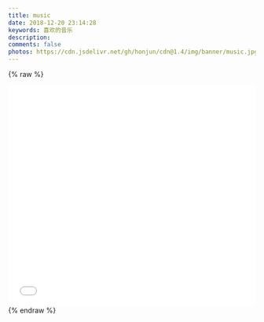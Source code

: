 ```yaml
---
title: music
date: 2018-12-20 23:14:28
keywords: 喜欢的音乐
description: 
comments: false
photos: https://cdn.jsdelivr.net/gh/honjun/cdn@1.4/img/banner/music.jpg
---
```

{% raw %}
<iframe frameborder="no" border="0" marginwidth="0" marginheight="0" width=100% height=450 src="//music.163.com/outchain/player?type=0&id=2983922667&auto=1&height=430"></iframe>
{% endraw %}